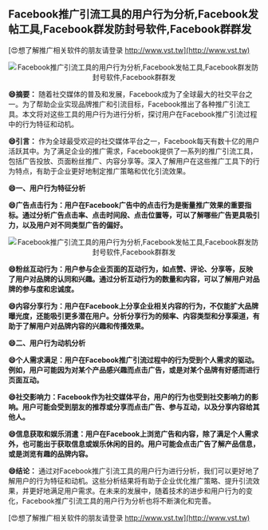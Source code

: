 ## **Facebook推广引流工具的用户行为分析,Facebook发帖工具,Facebook群发防封号软件,Facebook群群发**

[😍想了解推广相关软件的朋友请登录 http://www.vst.tw](http://www.vst.tw)

 <center><img src="https://vst.tw/MP4/tuiguang/png/3.png" alt="Facebook推广引流工具的用户行为分析,Facebook发帖工具,Facebook群发防封号软件,Facebook群群发"></center>

**😄摘要：**
随着社交媒体的普及和发展，Facebook成为了全球最大的社交平台之一。为了帮助企业实现品牌推广和引流目标，Facebook推出了各种推广引流工具。本文将对这些工具的用户行为进行分析，探讨用户在Facebook推广引流过程中的行为特征和动机。

**😄引言：**
作为全球最受欢迎的社交媒体平台之一，Facebook每天有数十亿的用户活跃其中。为了满足企业的推广需求，Facebook提供了一系列的推广引流工具，包括广告投放、页面粉丝推广、内容分享等。深入了解用户在这些推广工具下的行为特点，有助于企业更好地制定推广策略和优化引流效果。

**😄一、用户行为特征分析**

**😄广告点击行为：用户在Facebook广告中的点击行为是衡量推广效果的重要指标。通过分析广告点击率、点击时间段、点击位置等，可以了解哪些广告更具吸引力，以及用户对不同类型广告的偏好。**

 <center><img src="https://vst.tw/MP4/tuiguang/png/8.png" alt="Facebook推广引流工具的用户行为分析,Facebook发帖工具,Facebook群发防封号软件,Facebook群群发"></center>

**😄粉丝互动行为：用户参与企业页面的互动行为，如点赞、评论、分享等，反映了用户对品牌的认同和兴趣。通过分析互动行为的数量和内容，可以了解用户对品牌的参与度和忠诚度。**

**😄内容分享行为：用户在Facebook上分享企业相关内容的行为，不仅能扩大品牌曝光度，还能吸引更多潜在用户。分析分享行为的频率、内容类型和分享渠道，有助于了解用户对品牌内容的兴趣和传播效果。**

**😄二、用户行为动机分析**

**😄个人需求满足：用户在Facebook推广引流过程中的行为受到个人需求的驱动。例如，用户可能因为对某个产品感兴趣而点击广告，或是对某个品牌有好感而进行页面互动。**

**😄社交影响力：Facebook作为社交媒体平台，用户的行为也受到社交影响力的影响。用户可能会受到朋友的推荐或分享而点击广告、参与互动，以及分享内容给其他人。**

**😄信息获取和娱乐消遣：用户在Facebook上浏览广告和内容，除了满足个人需求外，也可能出于获取信息或娱乐休闲的目的。用户可能会点击广告了解产品信息，或是浏览有趣的品牌内容。**

**😄结论：**
通过对Facebook推广引流工具的用户行为进行分析，我们可以更好地了解用户的行为特征和动机。这些分析结果将有助于企业优化推广策略、提升引流效果，并更好地满足用户需求。在未来的发展中，随着技术的进步和用户行为的变化，Facebook推广引流工具的用户行为分析也将不断演化和完善。

[😍想了解推广相关软件的朋友请登录 http://www.vst.tw](http://www.vst.tw)



